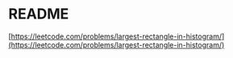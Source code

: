 # README

[https://leetcode.com/problems/largest-rectangle-in-histogram/](https://leetcode.com/problems/largest-rectangle-in-histogram/)
